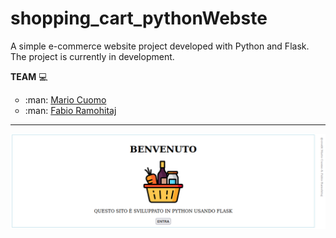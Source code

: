 # shopping_cart_pythonWebste
A simple e-commerce website project developed with Python and Flask.<br>
The project is currently in development.

**TEAM** :computer:
<ul type="circle">
  <li> :man: <a href="https://github.com/mariocuomo">Mario Cuomo</a> </li> 
  <li> :man: <a href="https://github.com/FabioR1995">Fabio Ramohitaj</a></li> 
</ul>

---

<p align="center">
 <img src="https://github.com/mariocuomo/shopping_cart_pythonWebste/blob/main/example.png">
</p>
